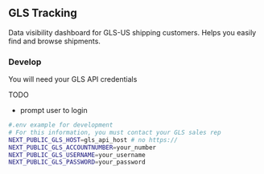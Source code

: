 
## GLS Tracking

Data visibility dashboard for GLS-US shipping customers. Helps you easily find and browse shipments.


### Develop

You will need your GLS API credentials

TODO

- prompt user to login



```bash
#.env example for development
# For this information, you must contact your GLS sales rep
NEXT_PUBLIC_GLS_HOST=gls_api_host # no https://
NEXT_PUBLIC_GLS_ACCOUNTNUMBER=your_number
NEXT_PUBLIC_GLS_USERNAME=your_username
NEXT_PUBLIC_GLS_PASSWORD=your_password
```
